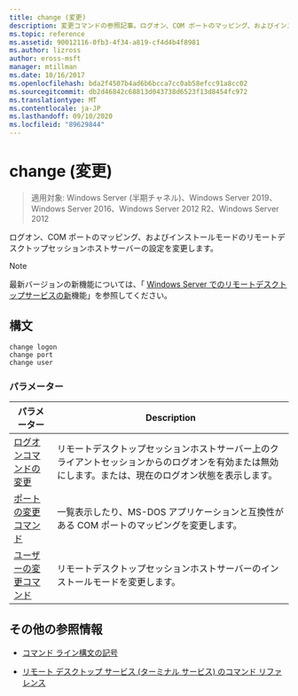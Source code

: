 ```yaml
---
title: change (変更)
description: 変更コマンドの参照記事。ログオン、COM ポートのマッピング、およびインストールモードのリモートデスクトップセッションホストサーバーの設定を変更します。
ms.topic: reference
ms.assetid: 90012116-0fb3-4f34-a819-cf4d4b4f8981
ms.author: lizross
author: eross-msft
manager: mtillman
ms.date: 10/16/2017
ms.openlocfilehash: bda2f4507b4ad6b6bcca7cc0ab58efcc91a8cc02
ms.sourcegitcommit: db2d46842c68813d043738d6523f13d8454fc972
ms.translationtype: MT
ms.contentlocale: ja-JP
ms.lasthandoff: 09/10/2020
ms.locfileid: "89629844"
---
```

# <a name="change"></a>change (変更)

> 適用対象: Windows Server (半期チャネル)、Windows Server 2019、Windows Server 2016、Windows Server 2012 R2、Windows Server 2012

ログオン、COM ポートのマッピング、およびインストールモードのリモートデスクトップセッションホストサーバーの設定を変更します。

> [!NOTE]
> 最新バージョンの新機能については、「 [Windows Server でのリモートデスクトップサービスの新](/previous-versions/windows/it-pro/windows-server-2012-r2-and-2012/dn283323(v=ws.11))機能」を参照してください。

## <a name="syntax"></a>構文

 ```
 change logon
 change port
 change user
 ```

### <a name="parameters"></a>パラメーター

| パラメーター | Description |
| --------- | ----------- |
| [ログオンコマンドの変更](change-logon.md) | リモートデスクトップセッションホストサーバー上のクライアントセッションからのログオンを有効または無効にします。または、現在のログオン状態を表示します。 |
| [ポートの変更コマンド](change-port.md) | 一覧表示したり、MS-DOS アプリケーションと互換性がある COM ポートのマッピングを変更します。 |
| [ユーザーの変更コマンド](change-user.md) | リモートデスクトップセッションホストサーバーのインストールモードを変更します。 |

## <a name="additional-references"></a>その他の参照情報

- [コマンド ライン構文の記号](command-line-syntax-key.md)

- [リモート デスクトップ サービス (ターミナル サービス) のコマンド リファレンス](remote-desktop-services-terminal-services-command-reference.md)
